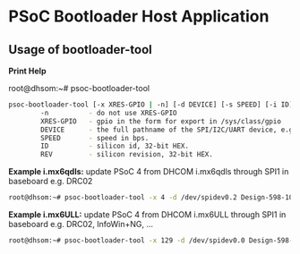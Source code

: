 PSoC Bootloader Host Application
================================

Usage of bootloader-tool
------------------------

**Print Help**

root@dhsom:~# psoc-bootloader-tool
```bash
psoc-bootloader-tool [-x XRES-GPIO | -n] [-d DEVICE] [-s SPEED] [-i ID] [-r REV] file.cyacd
        -n      	- do not use XRES-GPIO
        XRES-GPIO   - gpio in the form for export in /sys/class/gpio
        DEVICE  	- the full pathname of the SPI/I2C/UART device, e.g /dev/spidev0.2
        SPEED   	- speed in bps.
        ID      	- silicon id, 32-bit HEX.
        REV     	- silicon revision, 32-bit HEX.
```

**Example i.mx6qdls:** update PSoC 4 from DHCOM i.mx6qdls through SPI1 in baseboard e.g. DRC02

```bash
root@dhsom:~# psoc-bootloader-tool -x 4 -d /dev/spidev0.2 Design-598-100.cyacd
```

**Example i.mx6ULL:** update PSoC 4 from DHCOM i.mx6ULL through SPI1 in baseboard e.g. DRC02, InfoWin+NG, ...

```bash
root@dhsom:~# psoc-bootloader-tool -x 129 -d /dev/spidev0.0 Design-598-100.cyacd
```